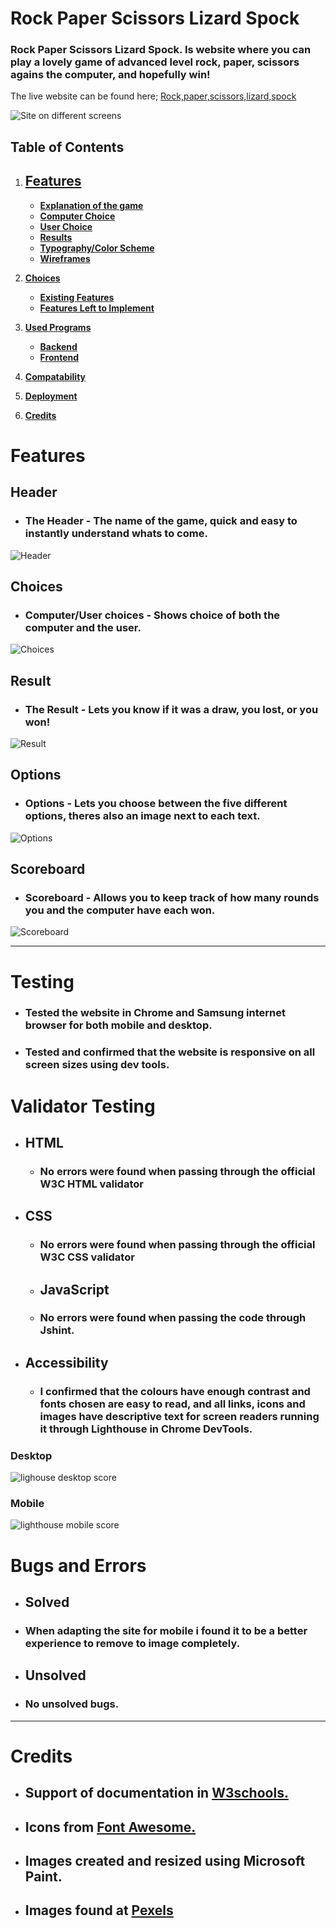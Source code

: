 # Rock Paper Scissors Lizard Spock

### Rock Paper Scissors Lizard Spock. Is website where you can play a lovely game of advanced level rock, paper, scissors agains the computer, and hopefully win!

The live website can be found here; [Rock,paper,scissors,lizard,spock]( https://mattheuskasa.github.io/Rock-Paper-Scissors-Lizard-Spock//)

![Site on different screens](md-images/different-responses.png)

## Table of Contents
1. ## [**Features**](#features)
    - [**Explanation of the game**](#gameimg)
    - [**Computer Choice**](#choices)
    - [**User Choice**](#choices)
    - [**Results**](#result)
    - [**Typography/Color Scheme**](#typographycolor-scheme)
    - [**Wireframes**](#wireframes)

2. [**Choices**](#choices)
    - [**Existing Features**](#existing-features)
    - [**Features Left to Implement**](#features-not-yet-implemented)

3. [**Used Programs**](#used-programs)
    - [**Backend**](#backend)
    - [**Frontend**](#frontend)

4. [**Compatability**](#compatibility)

5. [**Deployment**](#deployment)

6. [**Credits**](#credits)


# Features


## Header
- ### The Header - The name of the game, quick and easy to instantly understand whats to come.

![Header](md-images/RPSLS-Header.png)

## Choices
- ### Computer/User choices - Shows choice of both the computer and the user.

![Choices](md-images/Computer-and-user-choice.png)

## Result
- ### The Result - Lets you know if it was a draw, you lost, or you won!

![Result](md-images/Result.png)

## Options
- ### Options - Lets you choose between the five different options, theres also an image next to each text.

![Options](md-images/Options.png)

## Scoreboard
- ### Scoreboard - Allows you to keep track of how many rounds you and the computer have each won.

![Scoreboard](md-images/Scoreboard.png)




---

# Testing
- ### Tested the website in Chrome and Samsung internet browser for both mobile and desktop.
- ### Tested and confirmed that the website is responsive on all screen sizes using dev tools.


# Validator Testing
- ## HTML
  - ### No errors were found when passing through the official W3C HTML validator

- ## CSS
  - ### No errors were found when passing through the official W3C CSS validator

  - ## JavaScript
  - ### No errors were found when passing the code through Jshint.

- ## Accessibility
  - ### I confirmed that the colours have enough contrast and fonts chosen are easy to read, and all links, icons and images have descriptive text for screen readers running it through Lighthouse in Chrome DevTools.

### Desktop

  ![lighouse desktop score](md-images/lighthouse-desktop.png)

### Mobile

  ![lighthouse mobile score](md-images/lighthouse-mobile.png)


  # Bugs and Errors

  - ## Solved

  - ### When adapting the site for mobile i found it to be a better experience to remove to image completely.

  - ## Unsolved

  - ### No unsolved bugs.

---

 # Credits

 - ## Support of documentation in [W3schools.](https://www.w3schools.com/)
 - ## Icons from [Font Awesome.](https://fontawesome.com/)
 - ## Images created and resized using Microsoft Paint.
 - ## Images found at [Pexels](https://www.pexels.com/)